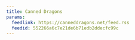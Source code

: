 ```yaml
---
title: Canned Dragons
params:
  feedlink: https://canneddragons.net/feed.rss
  feedid: 552266a6c7e21de6b71edb2ddecfc99c
---
```

